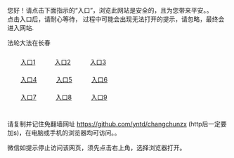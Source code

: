 您好！请点击下面指示的“入口”，浏览此网站是安全的，且为您带来平安。。 <br/>
点击入口后，请耐心等待， 过程中可能会出现无法打开的提示，请忽略，最终会进入网站. </br>

法轮大法在长春<br/>
<div style="padding:10px"><a style="margin:20px" target="_blank" href="https://d35r3qdij02cs1.cloudfront.net/2Qpsp?lrnnni" id="ccLink1" rel="nofollow">入口1</a> <a target="_blank" style="margin:20px" href="https://d1y21s79dvvm3u.cloudfront.net/2Qpsp?lihqqtf" id="ccLink2" rel="nofollow">入口2</a> <a style="margin:20px" target="_blank" href="https://d1w9g8n8nw9jcq.cloudfront.net/2Qpsp?kdwkcyrm" id="ccLink3" rel="nofollow">入口3</a></div>

<div style="padding:10px" ><a style="margin:20px" target="_blank" href="https://d35r3qdij02cs1.cloudfront.net/2Qpsp?lrnnni" id="ccLink4" rel="nofollow">入口4</a> <a style="margin:20px" href="https://d1y21s79dvvm3u.cloudfront.net/2Qpsp?lihqqtf" target="_blank" id="ccLink5" rel="nofollow">入口5</a> <a style="margin:20px" href="https://d1w9g8n8nw9jcq.cloudfront.net/2Qpsp?kdwkcyrm" target="_blank" id="ccLink6" rel="nofollow">入口6</a></div>

<div style="padding:10px"><a style="margin:20px" target="_blank" href="https://d35r3qdij02cs1.cloudfront.net/2Qpsp?lrnnni" id="ccLink7" rel="nofollow">入口7</a> <a style="margin:20px" href="https://d1y21s79dvvm3u.cloudfront.net/2Qpsp?lihqqtf" target="_blank" id="ccLink8" rel="nofollow">入口8</a> <a style="margin:20px" target="_blank" href="https://d1w9g8n8nw9jcq.cloudfront.net/2Qpsp?kdwkcyrm" id="ccLink9" rel="nofollow">入口9</a></div>

<br/>



请复制并记住免翻墙网址 https://github.com/yntd/changchunzx (http后一定要加s)，在电脑或手机的浏览器均可访问。。<br/>

微信如提示停止访问该网页，须先点击右上角，选择浏览器打开。
